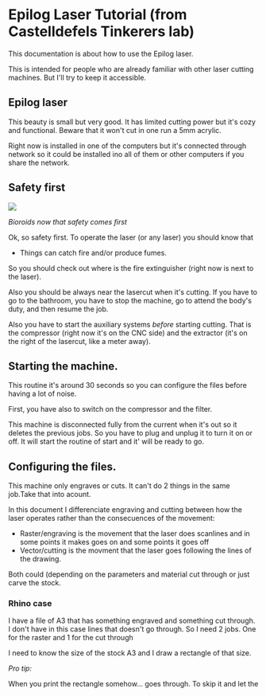 # Epilog Laser Tutorial (from Castelldefels Tinkerers lab)

This documentation is about how to use the Epilog laser. 

This is intended for people who are already familiar with other laser cutting machines. But I'll try to keep it accessible. 

## Epilog laser 

This beauty is small but very good. It has limited cutting power but it's cozy and functional. Beware that it won't cut in one run a 5mm acrylic. 

Right now is installed in one of the computers but it's connected through network so it could be installed ino all of them or other computers if you share the network. 

## Safety first

![](https://netrunnerdb.com/card_image//large/09044.jpg)

_Bioroids now that safety comes first_

Ok, so safety first. To operate the laser (or any laser) you should know that

* Things can catch fire and/or produce fumes.

So you should check out where is the fire extinguisher (right now is next to the laser). 

Also you should be always near the lasercut when it's cutting. If you have to go to the bathroom, you have to stop the machine, go to attend the body's duty, and then resume the job. 

Also you have to start the auxiliary systems _before_ starting cutting. That is the compressor (right now it's on the CNC side) and the extractor (it's on the right of the lasercut, like a meter away). 

## Starting the machine. 

This routine it's around 30 seconds so you can configure the files before having a lot of noise. 

First, you have also to switch on the compressor and the filter. 


This machine is disconnected fully from the current when it's out so it deletes the previous jobs. So you have to plug and unplug it to turn it on or off. It will start the routine of start and it' will be ready to go. 


## Configuring the files. 

This machine only engraves or cuts. It can't do 2 things in the same job.Take that into acount. 

In this document I differenciate engraving and cutting between how the laser operates rather than the consecuences of the movement:

* Raster/engraving is the movement that the laser does scanlines and in some points it makes goes on and some points it goes off
* Vector/cutting is the movment that the laser goes following the lines of the drawing. 

Both could (depending on the parameters and material cut through or just carve the stock. 

### Rhino case 

I have a file of A3 that has something engraved and something cut through. I don't have in this case lines that doesn't go through. So I need 2 jobs. One for the raster and 1 for the cut through 

I need to know the size of the stock A3 and I draw a rectangle of that size. 

_Pro tip:_

When you print the rectangle somehow... goes through. To skip it and let the 






